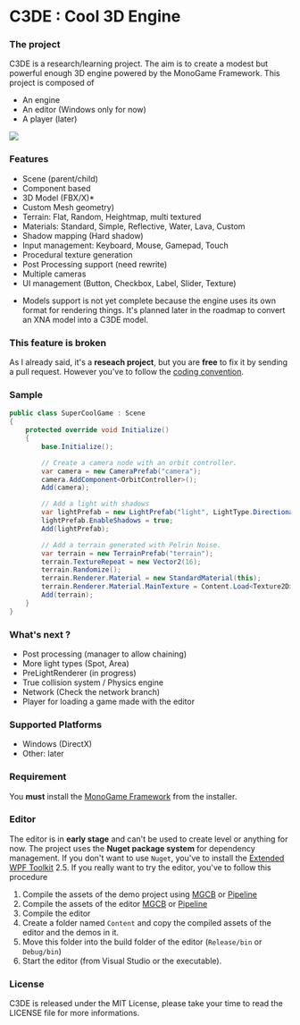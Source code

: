 C3DE : Cool 3D Engine
=====================

### The project
C3DE is a research/learning project. The aim is to create a modest but powerful enough 3D engine powered by the MonoGame Framework. This project is composed of
* An engine
* An editor (Windows only for now)
* A player (later)

![](http://41.media.tumblr.com/f184d022630b0bc245246b146ace8cc7/tumblr_nrzrcmzCLo1s15knro1_1280.png)

### Features

- Scene (parent/child)
- Component based
- 3D Model (FBX/X)*
- Custom Mesh geometry)
- Terrain: Flat, Random, Heightmap, multi textured
- Materials: Standard, Simple, Reflective, Water, Lava, Custom
- Shadow mapping (Hard shadow)
- Input management: Keyboard, Mouse, Gamepad, Touch
- Procedural texture generation
- Post Processing support (need rewrite)
- Multiple cameras
- UI management (Button, Checkbox, Label, Slider, Texture) 

* Models support is not yet complete because the engine uses its own format for rendering things. It's planned later in the roadmap to convert an XNA model into a C3DE model.

### This feature is broken
As I already said, it's a **reseach project**, but you are **free** to fix it by sending a pull request. However you've to follow the [coding convention](https://msdn.microsoft.com/en-US/library/ff926074.aspx). 

### Sample

```C#
public class SuperCoolGame : Scene
{
	protected override void Initialize()
    {
        base.Initialize();

        // Create a camera node with an orbit controller.
        var camera = new CameraPrefab("camera");
        camera.AddComponent<OrbitController>();
		Add(camera);

        // Add a light with shadows
        var lightPrefab = new LightPrefab("light", LightType.Directional);
        lightPrefab.EnableShadows = true;
		Add(lightPrefab);

        // Add a terrain generated with Pelrin Noise.
        var terrain = new TerrainPrefab("terrain");
        terrain.TextureRepeat = new Vector2(16);
        terrain.Randomize();
        terrain.Renderer.Material = new StandardMaterial(this);
        terrain.Renderer.Material.MainTexture = Content.Load<Texture2D>("Textures/terrain");
		Add(terrain);
    }
}
```

### What's next ?
- Post processing (manager to allow chaining)
- More light types (Spot, Area)
- PreLightRenderer (in progress)
- True collision system / Physics engine
- Network (Check the network branch)
- Player for loading a game made with the editor

### Supported Platforms
- Windows (DirectX)
- Other: later

### Requirement
You **must** install the [MonoGame Framework](http://www.monogame.net/downloads/) from the installer.

### Editor
The editor is in **early stage** and can't be used to create level or anything for now. The project uses the **Nuget package system** for dependency management.
If you don't want to use `Nuget`, you've to install the [Extended WPF Toolkit](http://wpftoolkit.codeplex.com/) 2.5.
If you really want to try the editor, you've to follow this procedure
1. Compile the assets of the demo project using [MGCB](http://www.monogame.net/documentation/?page=MGCB) or [Pipeline](http://www.monogame.net/documentation/?page=Pipeline)
2. Compile the assets of the editor [MGCB](http://www.monogame.net/documentation/?page=MGCB) or [Pipeline](http://www.monogame.net/documentation/?page=Pipeline)
3. Compile the editor
4. Create a folder named `Content` and copy the compiled assets of the editor and the demos in it.
5. Move this folder into the build folder of the editor (`Release/bin` or `Debug/bin`)
6. Start the editor (from Visual Studio or the executable).

### License
C3DE is released under the MIT License, please take your time to read the LICENSE file for more informations.